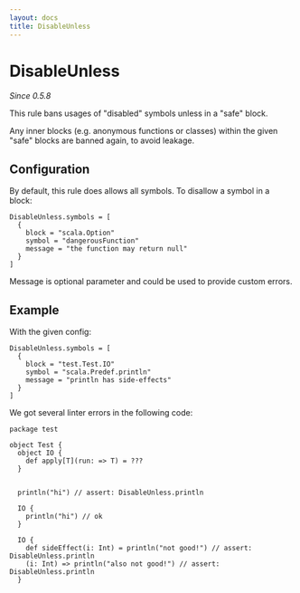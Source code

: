 ```yaml
---
layout: docs
title: DisableUnless
---
```


# DisableUnless

_Since 0.5.8_

This rule bans usages of "disabled" symbols unless in a "safe" block. 

Any inner blocks (e.g. anonymous functions or classes) 
within the given "safe" blocks are banned again, to avoid leakage. 

## Configuration

By default, this rule does allows all symbols. To disallow a symbol in a block:
```
DisableUnless.symbols = [
  {
    block = "scala.Option"
    symbol = "dangerousFunction"
    message = "the function may return null"
  }
]
```
Message is optional parameter and could be used to provide custom errors. 

## Example
With the given config:
```
DisableUnless.symbols = [
  {
    block = "test.Test.IO"
    symbol = "scala.Predef.println"
    message = "println has side-effects"
  }
]
```

We got several linter errors in the following code:
```
package test

object Test {
  object IO {
    def apply[T](run: => T) = ???
  }

  
  println("hi") // assert: DisableUnless.println
  
  IO {
    println("hi") // ok
  }
  
  IO {
    def sideEffect(i: Int) = println("not good!") // assert: DisableUnless.println
    (i: Int) => println("also not good!") // assert: DisableUnless.println
  }
```